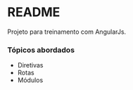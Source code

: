 # README #

Projeto para treinamento com AngularJs.

### Tópicos abordados ###

* Diretivas
* Rotas
* Módulos
